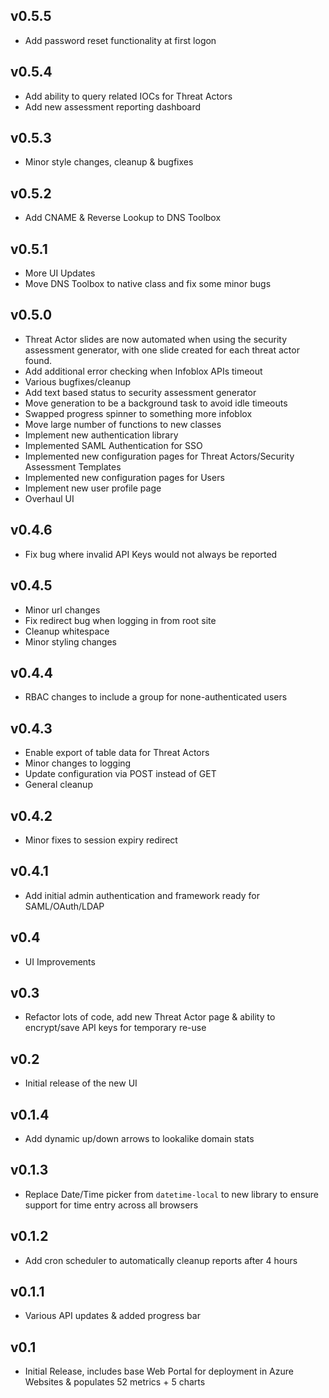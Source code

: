 ## v0.5.5
- Add password reset functionality at first logon

## v0.5.4
- Add ability to query related IOCs for Threat Actors
- Add new assessment reporting dashboard

## v0.5.3
- Minor style changes, cleanup & bugfixes

## v0.5.2
- Add CNAME & Reverse Lookup to DNS Toolbox

## v0.5.1
- More UI Updates
- Move DNS Toolbox to native class and fix some minor bugs

## v0.5.0
- Threat Actor slides are now automated when using the security assessment generator, with one slide created for each threat actor found.
- Add additional error checking when Infoblox APIs timeout
- Various bugfixes/cleanup
- Add text based status to security assessment generator
- Move generation to be a background task to avoid idle timeouts
- Swapped progress spinner to something more infoblox
- Move large number of functions to new classes
- Implement new authentication library
- Implemented SAML Authentication for SSO
- Implemented new configuration pages for Threat Actors/Security Assessment Templates
- Implemented new configuration pages for Users
- Implement new user profile page
- Overhaul UI

## v0.4.6
- Fix bug where invalid API Keys would not always be reported

## v0.4.5
- Minor url changes
- Fix redirect bug when logging in from root site
- Cleanup whitespace
- Minor styling changes

## v0.4.4
- RBAC changes to include a group for none-authenticated users

## v0.4.3
- Enable export of table data for Threat Actors
- Minor changes to logging
- Update configuration via POST instead of GET
- General cleanup

## v0.4.2
- Minor fixes to session expiry redirect

## v0.4.1
- Add initial admin authentication and framework ready for SAML/OAuth/LDAP

## v0.4
- UI Improvements

## v0.3
- Refactor lots of code, add new Threat Actor page & ability to encrypt/save API keys for temporary re-use

## v0.2
- Initial release of the new UI

## v0.1.4
- Add dynamic up/down arrows to lookalike domain stats

## v0.1.3
- Replace Date/Time picker from `datetime-local` to new library to ensure support for time entry across all browsers

## v0.1.2
- Add cron scheduler to automatically cleanup reports after 4 hours

## v0.1.1
- Various API updates & added progress bar

## v0.1
- Initial Release, includes base Web Portal for deployment in Azure Websites & populates 52 metrics + 5 charts